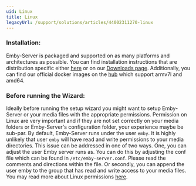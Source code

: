 ```yaml
---
uid: Linux
title: Linux
legacyUrl: /support/solutions/articles/44002311270-linux
---
```


### Installation:

Emby-Server is packaged and supported on as many platforms and architectures as possible. You can find installation instructions that are distribution specific either [here](Installation.md) or on our [Downloads page](https://emby.media/download). Additionally, you can find our official docker images on the [hub](https://emby.media/docker-server.html) which support armv7l and amd64.

### Before running the Wizard:

Ideally before running the setup wizard you might want to setup Emby-Server or your media files with the appropriate permissions. Permission on Linux are very important and if they are not set correctly on your media folders or Emby-Server's configuration folder, your experience maybe be sub-par. By default, Emby-Server runs under the user `emby`. It is highly unlikely that user `emby` will have read and write permissions to your media directories. This  issue can be addressed in one of two ways. One, you can adjust the user Emby server runs as. You can do this by adjusting the conf file which can be found in `/etc/emby-server.conf`. Please read the comments and directions within the file. Or secondly, you can append the user emby to the group that has read and write access to your media files. You may read more about Linux permissions [here](https://www.digitalocean.com/community/tutorials/an-introduction-to-linux-permissions).
